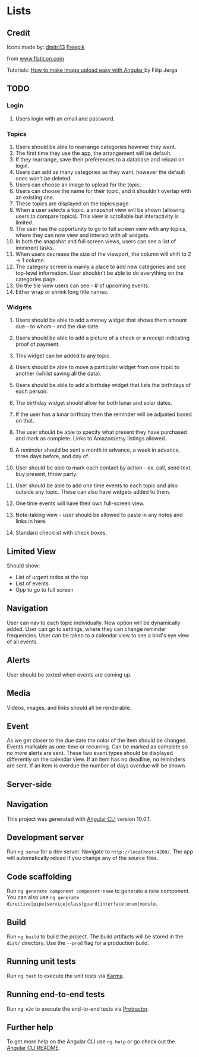 # Lists

## Credit

Icons made by:
<a href="https://www.flaticon.com/authors/dmitri13" title="dmitri13">dmitri13</a>
<a href="https://www.freepik.com" title="Freepik">Freepik</a>

from <a href="https://www.flaticon.com/" title="Flaticon">www.flaticon.com</a>

Tutorials:
<a href="https://www.freecodecamp.org/news/how-to-make-image-upload-easy-with-angular-1ed14cb2773b/">
How to make image upload easy with Angular
</a> by Filip Jerga

## TODO

### Login

1. Users login with an email and password.

### Topics

1. Users should be able to rearrange categories however they want.
2. The first time they use the app, the arrangement will be default.
3. If they rearrange, save their preferences to a database and reload on login.
4. Users can add as many categories as they want, however the default ones won't be deleted.
5. Users can choose an image to upload for the topic.
6. Users can choose the name for their topic, and it shouldn't overlap with an existing one.
7. These topics are displayed on the topics page.
8. When a user selects a topic, a snapshot view will be shown (allowing users to compare topics). This view is scrollable but interactivity is limited.
9. The user has the opportunity to go to full screen view with any topics, where they can now view and interact with all widgets.
10. In both the snapshot and full screen views, users can see a list of imminent tasks.
11. When users decrease the size of the viewport, the column will shift to 2 -> 1 column.
12. The category screen is mainly a place to add new categories and see top-level information. User shouldn't be able to do everything on the categories page.
13. On the tile view users can see - # of upcoming events.
14. Either wrap or shrink long title names.

### Widgets

1. Users should be able to add a money widget that shows them amount due - to whom - and the due date.
2. Users should be able to add a picture of a check or a receipt indicating proof of payment.
3. This widget can be added to any topic.
4. Users should be able to move a particular widget from one topic to another (whilst saving all the data).

5. Users should be able to add a birthday widget that lists the birthdays of each person.
6. The birthday widget should allow for both lunar and solar dates.
7. If the user has a lunar birthday then the reminder will be adjusted based on that.
8. The user should be able to specify what present they have purchased and mark as complete. Links to Amazon/etsy listings allowed.
9. A reminder should be sent a month in advance, a week in advance, three days before, and day of.
10. User should be able to mark each contact by action - ex. call, send text, buy present, throw party.

11. User should be able to add one time events to each topic and also outside any topic. These can also have widgets added to them.
12. One time events will have their own full-screen view.

13. Note-taking view - user should be allowed to paste in any notes and links in here.
14. Standard checklist with check boxes.

## Limited View

Should show:

- List of urgent todos at the top
- List of events
- Opp to go to full screen

## Navigation

User can nav to each topic individually. New option will be dynamically added.
User can go to settings, where they can change reminder frequencies.
User can be taken to a calendar view to see a bird's eye view of all events.

## Alerts

User should be texted when events are coming up.

## Media

Videos, images, and links should all be renderable.

## Event

As we get closer to the due date the color of the item should be changed.
Events markable as one-time or recurring. Can be marked as complete so no more alerts are sent.
These two event types should be displayed differently on the calendar view.
If an item has no deadline, no reminders are sent.
If an item is overdue the number of days overdue will be shown.

## Server-side

## Navigation

This project was generated with [Angular CLI](https://github.com/angular/angular-cli) version 10.0.1.

## Development server

Run `ng serve` for a dev server. Navigate to `http://localhost:4200/`. The app will automatically reload if you change any of the source files.

## Code scaffolding

Run `ng generate component component-name` to generate a new component. You can also use `ng generate directive|pipe|service|class|guard|interface|enum|module`.

## Build

Run `ng build` to build the project. The build artifacts will be stored in the `dist/` directory. Use the `--prod` flag for a production build.

## Running unit tests

Run `ng test` to execute the unit tests via [Karma](https://karma-runner.github.io).

## Running end-to-end tests

Run `ng e2e` to execute the end-to-end tests via [Protractor](http://www.protractortest.org/).

## Further help

To get more help on the Angular CLI use `ng help` or go check out the [Angular CLI README](https://github.com/angular/angular-cli/blob/master/README.md).
